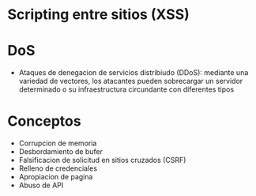 # Scripting entre sitios (XSS)

# DoS

* Ataques de denegacion de servicios distribiudo (DDoS): mediante una variedad de vectores, los atacantes pueden sobrecargar un servidor determinado o su infraestructura circundante con diferentes tipos

# Conceptos

* Corrupcion de memoria
* Desbordamiento de bufer
* Falsificacion de solicitud en sitios cruzados (CSRF)
* Relleno de credenciales
* Apropiacion de pagina
* Abuso de API
